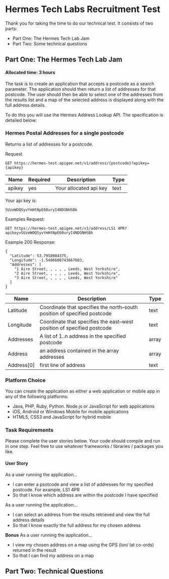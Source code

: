 # Hermes Tech Labs Recruitment Test

Thank you for taking the time to do our technical test. It consists of two parts:

* Part One: The Hermes Tech Lab Jam
* Part Two: Some technical questions

Part One: The Hermes Tech Lab Jam
------

#### Allocated time: 3 hours
The task is to create an application that accepts a postcode as a search parameter. The application should then return a list of addresses for that postcode. The user should then be able to select one of the addresses from the results list and a map of the selected address is displayed along with the full address details.

To do this you will use the Hermes Address Lookup API. The specification is detailed below:

### Hermes Postal Addresses for a single postcode

Returns a list of addresses for a postcode.

Request
```
GET https://hermes-test.apigee.net/v1/address/{postcode}?apikey={apikey}
```
| Name       | Required           | Description  |   Type |
| ------------- | ------------- | ----- | ----- |
| apikey      | yes | Your allocated api key | text |


Your api key is:

```
SUzeWOQSyvYmHtNpE60uryI4NDGNHSBk
```
Examples Request:
```
GET https://hermes-test.apigee.net/v1/address/LS1 4PR?apikey=SUzeWOQSyvYmHtNpE60uryI4NDGNHSBk
```
Example 200 Response:

```
{
  "Latitude": 53.7958984375,
  "Longitude": -1.5486608743667603,
  "Addresses": [
    "1 Aire Street, , , , , Leeds, West Yorkshire",
    "2 Aire Street, , , , , Leeds, West Yorkshire",
    "3 Aire Street, , , , , Leeds, West Yorkshire"
  ]
}
```
| Name       | Description      | Type  |  
| ------------- | ------------- | ----- | 
| Latitude      | Coordinate that specifies the north–south position of specified postcode | text | 
| Longitude     | Coordinate that specifies the east–west position of specified postcode | text | 
| Addresses      | A list of 1..n address in the specified postcode | array |
| Address      | an address contained in the array addresses | array |
| Address[0]      | first line of address | text |


### Platform Choice

You can create the application as either a web application or mobile app in any of the following platforms:

* Java, PHP, Ruby, Python. Node.js or JavaScript for web applications
* iOS, Android or Windows Mobile for mobile applications 
* HTML5, CSS3 and JavaScript for hybrid mobile

### Task Requirements

Please complete the user stories below.
Your code should compile and run in one step.
Feel free to use whatever frameworks / libraries / packages you like.

#### User Story

As a user running the application...
* I can enter a psotcode and view a list of addresses for my specified postcode. For example, LS1 4PR
* So that I know which address are within the postcode I have specified

As a user running the application...
* I can select an address from the results retrieved and view the full address details
* So that I know exactly the full address for my chosen address

**Bonus** As a user running the application...
* I view my chosen address on a map using the GPS (lon/ lat co-ords) returned in the result
* So that I can find my address on a map



Part Two: Technical Questions
------
